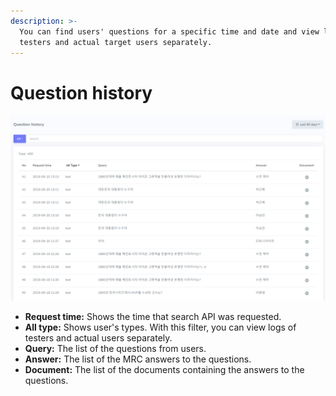 ```yaml
---
description: >-
  You can find users' questions for a specific time and date and view logs of
  testers and actual target users separately.
---
```


# Question history

![Question history page](../../.gitbook/assets/image%20%2822%29.png)

* **Request time:** Shows the time that search API was requested.
* **All type:** Shows user's types. With this filter, you can view logs of testers and actual users separately.
* **Query:** The list of the questions from users.
* **Answer:** The list of the MRC answers to the questions.
* **Document:** The list of the documents containing the answers to the questions.



